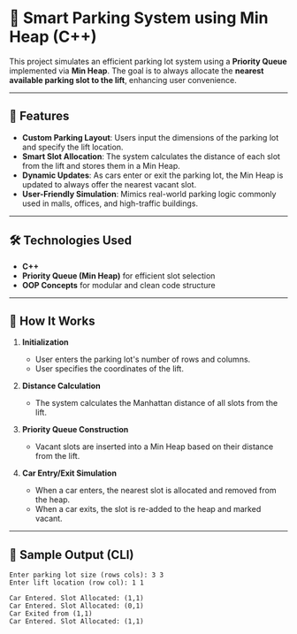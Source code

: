 # 🚗 Smart Parking System using Min Heap (C++)

This project simulates an efficient parking lot system using a **Priority Queue** implemented via **Min Heap**. The goal is to always allocate the **nearest available parking slot to the lift**, enhancing user convenience.

---

## 📌 Features

- **Custom Parking Layout**: Users input the dimensions of the parking lot and specify the lift location.
- **Smart Slot Allocation**: The system calculates the distance of each slot from the lift and stores them in a Min Heap.
- **Dynamic Updates**: As cars enter or exit the parking lot, the Min Heap is updated to always offer the nearest vacant slot.
- **User-Friendly Simulation**: Mimics real-world parking logic commonly used in malls, offices, and high-traffic buildings.

---

## 🛠️ Technologies Used

- **C++**
- **Priority Queue (Min Heap)** for efficient slot selection
- **OOP Concepts** for modular and clean code structure

---

## 🚀 How It Works

1. **Initialization**  
   - User enters the parking lot's number of rows and columns.  
   - User specifies the coordinates of the lift.

2. **Distance Calculation**  
   - The system calculates the Manhattan distance of all slots from the lift.

3. **Priority Queue Construction**  
   - Vacant slots are inserted into a Min Heap based on their distance from the lift.

4. **Car Entry/Exit Simulation**  
   - When a car enters, the nearest slot is allocated and removed from the heap.  
   - When a car exits, the slot is re-added to the heap and marked vacant.

---

## 📸 Sample Output (CLI)

```plaintext
Enter parking lot size (rows cols): 3 3
Enter lift location (row col): 1 1

Car Entered. Slot Allocated: (1,1)
Car Entered. Slot Allocated: (0,1)
Car Exited from (1,1)
Car Entered. Slot Allocated: (1,1)
